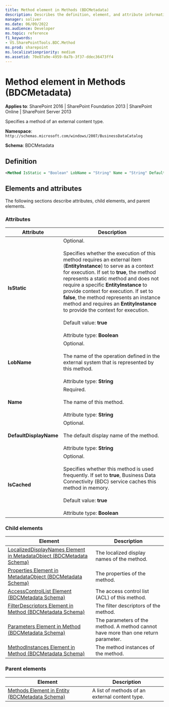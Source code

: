 ```yaml
---
title: Method element in Methods (BDCMetadata)
description: Describes the definition, element, and attribute information for the Method element in Methods (BDCMetadata), which specifies a method of an external content type.
manager: soliver
ms.date: 06/09/2022
ms.audience: Developer
ms.topic: reference
f1_keywords:
- VS.SharePointTools.BDC.Method
ms.prod: sharepoint
ms.localizationpriority: medium
ms.assetid: 70e87a9e-4959-0a7b-3f37-ddec36473ff4
---
```


# Method element in Methods (BDCMetadata)

**Applies to**: SharePoint 2016 | SharePoint Foundation 2013 | SharePoint Online | SharePoint Server 2013

Specifies a method of an external content type.

**Namespace**: `http://schemas.microsoft.com/windows/2007/BusinessDataCatalog`

**Schema**: BDCMetadata

## Definition

```XML
<Method IsStatic = "Boolean" LobName = "String" Name = "String" DefaultDisplayName = "String" IsCached = "Boolean"> </Method>
```

## Elements and attributes

The following sections describe attributes, child elements, and parent elements.

### Attributes

|Attribute|Description|
|---------|-----------|
|**IsStatic**|Optional.<br /><br />Specifies whether the execution of this method requires an external item (**EntityInstance**) to serve as a context for execution. If set to **true**, the method represents a static method and does not require a specific **EntityInstance** to provide context for execution. If set to **false**, the method represents an instance method and requires an **EntityInstance** to provide the context for execution.<br /><br />Default value: **true**<br /><br />Attribute type: **Boolean**|
|**LobName**|Optional.<br /><br />The name of the operation defined in the external system that is represented by this method.<br /><br />Attribute type: **String**|
|**Name**|Required.<br /><br />The name of this method.<br /><br />Attribute type: **String**|
|**DefaultDisplayName**|Optional.<br /><br />The default display name of the method.<br /><br />Attribute type: **String**|
|**IsCached**|Optional.<br /><br />Specifies whether this method is used frequently. If set to **true**, Business Data Connectivity (BDC) service caches this method in memory.<br /><br />Default value: **true**<br /><br />Attribute type: **Boolean**|

### Child elements

|Element|Description|
|-------|-----------|
|[LocalizedDisplayNames Element in MetadataObject (BDCMetadata Schema)](localizeddisplaynames-element-in-metadataobject-bdcmetadata-schema.md)|The localized display names of the method.|
|[Properties Element in MetadataObject (BDCMetadata Schema)](properties-element-in-metadataobject-bdcmetadata-schema.md)|The properties of the method.|
|[AccessControlList Element (BDCMetadata Schema)](accesscontrollist-element-bdcmetadata-schema.md)|The access control list (ACL) of this method.|
|[FilterDescriptors Element in Method (BDCMetadata Schema)](filterdescriptors-element-in-method-bdcmetadata-schema.md)|The filter descriptors of the method.|
|[Parameters Element in Method (BDCMetadata Schema)](parameters-element-in-method-bdcmetadata-schema.md)|The parameters of the method. A method cannot have more than one return parameter.|
|[MethodInstances Element in Method (BDCMetadata Schema)](methodinstances-element-in-method-bdcmetadata-schema.md)|The method instances of the method.|

### Parent elements

|Element|Description|
|-------|-----------|
|[Methods Element in Entity (BDCMetadata Schema)](methods-element-in-entity-bdcmetadata-schema.md)|A list of methods of an external content type.|







